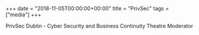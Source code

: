 +++
date = "2018-11-05T00:00:00+00:00"
title = "PrivSec"
tags = ["media"]
+++

PrivSec Dublin - Cyber Security and Business Continuity Theatre Moderator